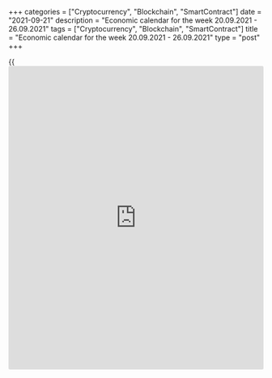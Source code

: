 +++
categories = ["Cryptocurrency", "Blockchain", "SmartContract"]
date = "2021-09-21"
description = "Economic calendar for the week 20.09.2021 - 26.09.2021"
tags = ["Cryptocurrency", "Blockchain", "SmartContract"]
title = "Economic calendar for the week 20.09.2021 - 26.09.2021"
type = "post"
+++

{{<iframe id="large-banner" src="https://www.bounty.group/#slide=10.0" width="100%" height="600" scrolling="no" style="border: 0px solid rgb(216, 221, 230); border-radius: 3px;">}}

2021-09-21

2021-09-21

Economic [calendar](https://www.fintechee.com/web-trader/) for the week 20.09.2021 – 26.09.2021Jana Kane

##  **Review of the main events of the Forex economic [calendar](https://www.fintechee.com/web-trader/) for the
next trading week (20.09.2021 – 26.09.2021)**

The dollar rose last week, while the major US stock indexes traded
mostly in the range after declining a week earlier. The strengthening of
the dollar is facilitated by the positive macro statistics coming from
the United States and the talk that the Fed may begin to wind down its
stimulus program by the end of this year.

The focus of [investor](https://www.fintechee.com/tutorial-for-forex-trading/investor-mode/)s' attention next week will be on the Fed meeting,
at which the central bank executives are likely to also keep the loose
monetary [policy](https://www.fintechee.com/policy/) in place, but may announce the possibility of starting
to roll back the QE program this year, for example, after the November
Fed meeting.

The Fed has maintained its key rate at 0.25% since March 2020,
purchasing at least $120 billion in government bonds and mortgage bonds
every month since June 2020.

Nevertheless, the opinions of market participants regarding the short-
term prospects of the dollar after the Fed meeting were divided.
Approximately half of them believe that the Fed's decision and its
statement, which may contain a signal that the discussion of the
stimulus reduction will begin earlier than expected, will not affect the
dynamics of the dollar.

Nevertheless, unexpected and more radical statements on the part of the
Fed are possible.

In case signals toward the tough stance follow from the Fed, it will
lead to the closure of a significant part of the short positions in the
dollar and to its strengthening. The tougher the statements of the Fed
leaders at the end of the September meeting, the stronger the dollar
will strengthen.

Thus, the focus of the financial market participants next week will be
on the Fed meeting, which will end with the publication of the rate
decision.

Nevertheless, optimism prevails on global stock exchanges, associated
with the expectations of a further recovery in the global economy, both
against the background of the unfolding vaccination against coronavirus
in Europe and North America, and over the soft [policy](https://www.fintechee.com/policy/) of the world's
largest central banks.

Next week, financial market participants will also pay attention to the
publication of important macro statistics from the UK, US, Germany,
Eurozone, Canada and the results of meetings (in addition to the Fed) of
the central banks of China, Japan, Switzerland, and the UK.

 ***during the coming week, new events may be added to the [calendar](https://www.fintechee.com/web-trader/) and
/ or some scheduled events may be canceled**

 ****GMT time**

###  **Monday, September 20**

No important macro statistics planned to be released.

###  **Tuesday, September 21**

###  **01:30 AUD Minutes of the September meeting of the RB of
Australia**

This document is published two weeks after the meeting and the decision
on the interest rate. If the RBA positively assesses the state of the
labor market in the country, the rate of GDP growth, and also shows a
hawkish attitude towards the inflation forecast in the economy, the
markets regard this as a higher probability of a rate hike at the next
meeting, which is a positive factor for the AUD. The bank's soft
rhetoric regarding above all inflation puts pressure on the AUD.

During the last (September) meeting, the RBA kept the key interest rate
and the target level of yield on three-year government bonds unchanged,
at around 0.10%.

At the same time, the leaders of the RBA decided to start reducing
weekly purchases of government bonds. The buyback program will now
amount to AU$ 4 billion per week (up from AU$ 5 billion previously)
until at least mid-February 2022. The RBA head Philip Lowe promised that
"the RBA will review the volume of bond purchases in mid-February,"
noting a sharp deterioration in economic conditions.

Lowe reaffirmed the central bank's intentions not to raise interest
rates before 2024.

Many economists have already called this decision by the RBA to cut the
volume of stimulus a mistake.

Wages continue to rise slowly and household debt has risen to an all-
time high, which also puts higher interest rates in the longer term.

According to Philip Lowe, "there is no serious argument in favor of
tightening monetary [policy](https://www.fintechee.com/policy/) in the short term." In his opinion, "some
time will pass before interest rates rise."

Nevertheless, if the published minutes contain unexpected information
concerning the issues of the RBA's monetary [policy](https://www.fintechee.com/policy/), the volatility in
the AUD quotes will increase.

###  **Wednesday, September 22**

###  **01:30 CNY The People's Bank of China interest rate decision**

Since May 2012, the People's Bank of China has been steadily cutting
interest rates in support of Chinese manufacturers. The bank last
lowered the rate in April 2020 (by 0.20% to 3.85% at the moment).

In 2020, in the context of international trade conflicts and a slowdown
in the global economy, the world's largest central banks took the path
of easing their monetary policies in order to support national economies
and increase the competitiveness of goods exported from these countries.

The People's Bank of China is also in line with this process. The
depreciation of the yuan has become especially relevant in the last 2
years, when the confrontation between the two most powerful economies in
the world began. One of the measures to mitigate the negative
consequences of increased duties on the import of Chinese goods into the
United States was the depreciation of the national currency of China.
This measure was intended, among other things, to maintain the same
volumes of imports of Chinese products to the United States, which would
cost American buyers less due to the difference in the rates of the
national currencies of the United States and China.

The coronavirus has become an additional strong negative factor.

Probably, at this meeting, the People's Bank of China will keep the
interest rate at the same level of 3.85%, although a rate cut is also
possible.

Nevertheless, if the People's Bank of China makes unexpected statements
or decisions, volatility may increase throughout the financial market.
Investors will also be interested in the bank's assessment of the
consequences of the coronavirus for the Chinese economy and its [policy](https://www.fintechee.com/policy/)
in the near future.

###  **03:00 JPY Bank of Japan decision on interest rate. Bank of Japan
Press conference and monetary [policy](https://www.fintechee.com/policy/) comments**

The Bank of Japan will decide on the interest rate. At the moment, the
main rate in Japan is in negative territory, amounting to -0.1%. Most
likely, the rate will remain the same. If it is cut and deepens into
negative territory, such a decision will cause a sharp decline in the
yen in the foreign exchange market and an increase in the Japanese stock
market. In any case, during this period of time, a jump in volatility is
expected in trading in the yen and in the Asian financial market.

Since February 2016, the Bank of Japan has kept the deposit rate at
-0.1%. The target yield for 10-year bonds is currently around 0%. In one
of the recent accompanying statements by the Bank of Japan, it was said
that the bank's management will continue to "increase the monetary base
until inflation is stable above 2%." “We will not hesitate to take
additional mitigation measures if necessary,” the bank also
traditionally said in a statement.

During the press conference, the head of the Bank of Japan Haruhiko
Kuroda will comment on the bank's monetary [policy](https://www.fintechee.com/policy/). The Bank of Japan
continues to adhere to its super-soft monetary [policy](https://www.fintechee.com/policy/). As Kuroda has
stated on several occasions, "it is appropriate for Japan to patiently
continue with its current loose monetary [policy](https://www.fintechee.com/policy/)." Markets usually react
noticeably to Kuroda's speeches. Surely, he will again touch upon the
topic of monetary [policy](https://www.fintechee.com/policy/) during his speech, which will cause an increase
in volatility not only in the yen trade, but also throughout the Asian
and world financial markets.

If the bank's executives decide that the Japanese economy is stable and
the momentum of inflation towards the 2% target is not diminishing, they
will refrain from changing [policy](https://www.fintechee.com/policy/).

###  **06:00 JPY Bank of Japan press conference**

During the press conference, the head of the Bank of Japan Haruhiko
Kuroda will comment on the bank's monetary [policy](https://www.fintechee.com/policy/). Despite the measures
taken earlier by the bank to stimulate the Japanese economy, inflation
remains low, production and consumption are falling, which negatively
affects export-oriented Japanese manufacturers. Markets usually react
noticeably to Kuroda's speeches. If he touches on the topic of monetary
[policy](https://www.fintechee.com/policy/) during his speech, volatility will increase not only in the yen
trade, but throughout the Asian and global financial markets.

###  **18:00 USD The Fed's decision on the interest rate. The Fed's
comments on monetary [policy](https://www.fintechee.com/policy/). Summary of Economic Projections from the
Federal Open Market Committee**

In March 2020, the Fed sharply lowered the interest rate (to 0.25% from
1.75% in February), and also announced the allocation of $700 billion
for the purchase of US government bonds and mortgage-backed securities.
Subsequently, the Fed has repeatedly announced additional measures to
support the American economy and inject cheap liquidity into the
financial system. Usually, with the easing of the monetary [policy](https://www.fintechee.com/policy/), the
national currency becomes cheaper and its quotations go down.

In 2020, the dollar declined as [investor](https://www.fintechee.com/tutorial-for-forex-trading/investor-mode/)s withdrew funds from defensive
assets, buying more risky and profitable assets of the stock market,
which continued to grow despite the threat of a second wave of the
coronavirus epidemic and the associated economic slowdown. The role of
the dollar as a defensive asset was also declining. However, in 2021,
the dollar is strengthening, which is associated with an increase in the
yield of US government bonds, and the Fed has not yet responded to this
in any way.

The rate is widely expected to remain at 0.25% at this meeting.
Nevertheless, during the period of publication of the decision on the
rate, volatility may sharply increase throughout the financial market,
primarily in the American stock market and in the dollar quotes,
especially if the decision on the rate differs from the forecast or
unexpected statements are received from the Fed leaders.

Powell's comments may affect both short-term and long-term USD trading.
A more hawkish stance on the Fed's monetary [policy](https://www.fintechee.com/policy/) is seen as positive
and strengthens the US dollar, while a more cautious stance is seen as
negative for the USD. Investors are eager to hear Powell's views on the
Fed's future plans for this year.

The FOMC Economic Projections include the Fed's report on inflation and
economic growth over the next 2 years and, just as important, shows the
individual views of FOMC members on interest rates.

###  **18:30 USD FOMC press conference**

The press conference of the US Federal Open Market Committee lasts about
an hour. In the first part, the ruling is read, followed by a series of
questions and answers that can increase market volatility. Any hints by
Powell about the possibility of a change in the current monetary [policy](https://www.fintechee.com/policy/)
will cause an increase in volatility in the dollar quotes and in the
American stock market.

###  **Thursday, September 23**

###  **07:30 EUR Germany's Manufacturing PMI by Markit Economics
(preliminary release). Composite PMI by Markit Economics (preliminary
release)**

Germany's Manufacturing PMI is an important indicator of the business
environment and the overall health of the German economy. This sector of
the economy forms a significant part of Germany's GDP. A result above 50
is seen as positive and strengthens the EUR, one below 50 as negative
for the euro. Forecast for September (preliminary release): 65.0.

Previous monthly values: 62.6, 65.9, 65.1, 64.4, 66.2, 66.6, 60.7, 57.1,
58.3, 57.8, indicating that business activity is accelerating in this
sector of the German economy after a slowdown in 2020 due to the
coronavirus pandemic. The growth of the indicator above the previous
values ​​will support the euro (in the short term). The data worse than
the forecast will have a negative impact on the euro.

Composite PMI is an important indicator of the business environment and
the overall health of the German economy. A result above 50 is seen as
positive and strengthens the EUR, one below 50 as negative for the euro.
September forecast (pre-release): 62.2 against 60.0, 62.4, 60.1, 56.2,
55.8, 57.3, 51.1, 50.8, 52.0, 51. 7 in previous months. The publication
of this indicator with the specified expected value is likely to support
the euro in the short term. The data worse than the forecast and below
the value of 50.0 will have a negative impact on the euro.

###  **07:30 CHF SNB interest rate decision and statement on monetary
[policy](https://www.fintechee.com/policy/)**

The current rate on deposits is in the negative territory and amounts to
-0.75%. At the previous meeting in June, the rate remained unchanged.
The central bank of Switzerland has consistently advocated a soft
monetary [policy](https://www.fintechee.com/policy/) in the country, and traditionally considers the rate of
the national currency "overvalued". Recently, the franc has largely lost
its status as a safe-haven currency, and the threat of intervention, of
course, is holding back the franc from excessive growth. According to
the SNB executives, the franc is “still very overvalued” and
intervention in the foreign exchange market remains “an important means
of maintaining the low attractiveness of investments in the franc and
easing upward pressure on the currency”. Traders will also scrutinize
the SNB statement in order to pick up signals regarding further monetary
[policy](https://www.fintechee.com/policy/) plans. Tough rhetoric of the statement will strengthen the franc.
The soft tone and propensity to continue the extra soft monetary [policy](https://www.fintechee.com/policy/)
of the SNB will negatively affect the franc. High volatility is expected
in the foreign exchange market and, above all, in trading in the franc,
if the management of the SNB makes unexpected statements.

###  **08:00 EUR Composite Manufacturing PMI by Markit Economics
(preliminary release)**

The Eurozone Manufacturing PMI is an important indicator of the health
of the entire European economy. A result above 50 is seen as positive
and strengthens the EUR, one below 50 as negative for the euro.
September forecast (preliminary release): 59.7 against 59.0, 60.2, 59.5,
57.1, 53.8, 53.2, 62.5, 48.8, 47.8, 49. 1, 45.3 in previous months,
which is likely to have a positive impact on the euro. If the data turns
out to be worse than forecast, the euro may fall sharply in the short
term.

###  **08:30 GBP** **UK Services PMI by Markit Economics (preliminary
release)**

The UK Services PMI is an important indicator of the health of the UK
economy. The services sector employs most of the UK's working-age
population and accounts for approximately 75% of GDP. Financial services
continue to be the most important part of the service industry. If the
data turns out to be worse than the forecast and the previous value,
then the pound is likely to drop sharply in the short term. The data
better than the forecast and the previous value will have a positive
impact on the pound. At the same time, a result above 50 is seen as
positive and strengthens the GBP, one below 50 - as negative for the
GBP.

Previous values ​​of the indicator: 55.0 in August, 59.6 in July, 62.4
in June, 62.9 in May, 61.0 in April, 56.3 in March, 49.5 in February,
39.5 in January 2021 after falling to levels of 29.0 in May, 13.4 in
April, 34.5 in March 2020.

###  **11:00 GBP Bank of England interest rate decision. Minutes of the
meeting of the Bank of England. Planned volume of asset purchases by the
Bank of England. Monetary Policy Statement**

In March (11 March and 19 March) 2020, during its extraordinary
meetings, the Bank of England cut its interest rate twice, bringing it
to the level of 0.1%, and announced its intention to purchase UK
government bonds in the amount of 200 billion British pounds, trying to
counteract economic damage from the coronavirus pandemic. The central
bank announced an increase in its bond portfolio to £ 645bn, then to £
745bn and to £ 895bn from £ 445bn at the time. "The current situation is
completely unprecedented," said Governor of the Bank of England Andrew
Bailey during a press conference after an emergency meeting on March 19.
Bailey said he expects a sharp economic contraction due to the
coronavirus, and the Bank of England is ready to take further stimulus
measures if necessary. “No, we are not done yet,” he said. Based on
these statements by Andrew Bailey, it is fair to expect further actions
from the Bank of England towards easing its monetary [policy](https://www.fintechee.com/policy/). It is
possible that at this meeting the Bank of England will again undertake
them, increasing the volume of purchases of bonds or lowering the
interest rate. Although, the majority of market participants believe
that the Bank of England will refrain from these actions, especially
since some economists believe that the Bank of England will soon be
ready to start curtailing its stimulating [policy](https://www.fintechee.com/policy/), while very positive
macro data are coming from the UK.

Also at this time, the minutes of the Monetary Policy Committee (MPC) of
the Bank of England are published with the distribution of votes "for"
and "against" raising / lowering the interest rate. The main risks for
the UK after Brexit are associated with expectations of a slowdown in
the country's economic growth, as well as with a large current account
deficit in the UK balance of payments.

The intrigue about the further actions of the Bank of England remains.
And in trading the pound and futures on the FTSE100 index, a lot of
trading opportunities are provided during the period of publication of
the bank's decision on rates.

Also at the same time, the Bank of England's monetary [policy](https://www.fintechee.com/policy/) report will
be published, containing an assessment of the economic outlook and
inflation. At this time, the volatility in the pound quotes may rise
sharply. Apart from GDP, one of the main benchmarks for the Bank of
England regarding the prospects for monetary [policy](https://www.fintechee.com/policy/) in the UK is the
inflation rate. If the tone of the report is soft, then the British
stock market will receive support and the pound will decline.
Conversely, the report's tough rhetoric on curbing inflation, implying
an increase in interest rates in the UK, will strengthen the pound.

###  **12:30** **CAD Retail Sales Index**

Retail Sales Index is published monthly by Statistics Canada and
estimates total retail sales. The index is often considered an indicator
of consumer confidence and reflects the health of the retail sector in
the near term. A rise in the index is usually positive for the CAD; a
decrease in the indicator will negatively affect the CAD. The previous
value of the index (for June) was +4.2% after falling in March 2020 by
-9.9%, in April - by -25% and growth in May by +18.7%. If the data for
July turns out to be weaker than the forecast - +4.4%, the CAD may
sharply decline in the short term.

###  **Friday, September 24**

No important macro statistics planned to be released.

## Price chart of EURUSD in real time mode

The content of this article reflects the author’s opinion and does not
necessarily reflect the official position of LiteForex. The material
published on this page is provided for informational purposes only and
should not be considered as the provision of investment advice for the
purposes of Directive 2004/39/EC.

Rate this article:

{{value}}

( {{count}} {{title}} )